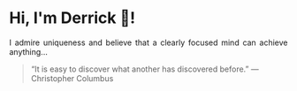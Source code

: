 # Hi, I'm Derrick 👋!
<p align="justify">I admire uniqueness and believe that a clearly focused mind can achieve anything...</p> 
<!-- #quote-start -->
<blockquote>&ldquo;It is easy to discover what another has discovered before.&rdquo; &mdash; <footer>Christopher Columbus</footer></blockquote>
<!-- #quote-end -->

